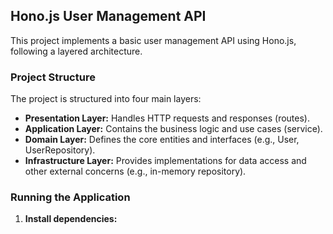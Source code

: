 ## Hono.js User Management API

This project implements a basic user management API using Hono.js, following a layered architecture.

### Project Structure

The project is structured into four main layers:

*   **Presentation Layer:** Handles HTTP requests and responses (routes).
*   **Application Layer:** Contains the business logic and use cases (service).
*   **Domain Layer:** Defines the core entities and interfaces (e.g., User, UserRepository).
*   **Infrastructure Layer:** Provides implementations for data access and other external concerns (e.g., in-memory repository).

### Running the Application



1.  **Install dependencies:**
    
